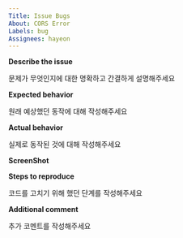 ```yaml
---
Title: Issue Bugs
About: CORS Error
Labels: bug
Assignees: hayeon
---
```


**Describe the issue** <P>
문제가 무엇인지에 대한 명확하고 간결하게 설명해주세요<P>

**Expected behavior**<P>
원래 예상했던 동작에 대해 작성해주세요<P>

**Actual behavior**<P>
실제로 동작된 것에 대해 작성해주세요<P>

**ScreenShot**<P>

**Steps to reproduce**<P>
코드를 고치기 위해 했던 단계를 작성해주세요<P>

**Additional comment**<P>
추가 코멘트를 작성해주세요<P>
